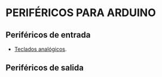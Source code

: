 # PERIFÉRICOS PARA ARDUINO

## Periféricos de entrada

- [Teclados analógicos](TecladoAnalogico.md).

## Periféricos de salida

